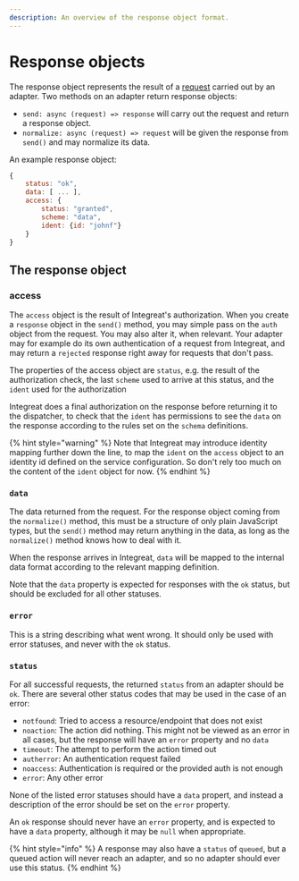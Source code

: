 ```yaml
---
description: An overview of the response object format.
---
```


# Response objects

The response object represents the result of a [request](request-objects.md) carried out by an adapter. Two methods on an adapter return response objects:

* `send: async (request) => response` will carry out the request and return a response object.
* `normalize: async (request) => request` will be given the response from `send()` and may normalize its data.

An example response object:

```javascript
{
    status: "ok",
    data: [ ... ],
    access: {
        status: "granted",
        scheme: "data",
        ident: {id: "johnf"}
    }
}
```

## The response object

### access

The `access` object is the result of Integreat's authorization. When you create a `response` object in the `send()` method, you may simple pass on the `auth` object from the request. You may also alter it, when relevant. Your adapter may for example do its own authentication of a request from Integreat, and may return a `rejected` response right away for requests that don't pass.

The properties of the access object are `status`, e.g. the result of the authorization check, the last `scheme` used to arrive at this status, and the `ident` used for the authorization

Integreat does a final authorization on the response before returning it to the dispatcher, to check that the `ident` has permissions to see the `data` on the response according to the rules set on the `schema` definitions.

{% hint style="warning" %}
Note that Integreat may introduce identity mapping further down the line, to map the `ident` on the `access` object to an identity id defined on the service configuration. So don't rely too much on the content of the `ident` object for now.
{% endhint %}

### `data`

The data returned from the request. For the response object coming from the `normalize()` method, this must be a structure of only plain JavaScript types, but the `send()` method may return anything in the data, as long as the `normalize()` method knows how to deal with it.

When the response arrives in Integreat, `data` will be mapped to the internal data format according to the relevant mapping definition.

Note that the `data` property is expected for responses with the `ok` status, but should be excluded for all other statuses.

### `error`

This is a string describing what went wrong. It should only be used with error statuses, and never with the `ok` status.

### `status`

For all successful requests, the returned `status` from an adapter should be `ok`. There are several other status codes that may be used in the case of an error:

* `notfound`: Tried to access a resource/endpoint that does not exist
* `noaction`: The action did nothing. This might not be viewed as an error in all cases, but the response will have an `error` property and no `data`
* `timeout`: The attempt to perform the action timed out
* `autherror`: An authentication request failed
* `noaccess`: Authentication is required or the provided auth is not enough
* `error`: Any other error

None of the listed error statuses should have a `data` propert, and instead a description of the error should be set on the `error` property.

An `ok` response should never have an `error` property, and is expected to have a `data` property, although it may be `null` when appropriate.

{% hint style="info" %}
A response may also have a `status` of `queued`, but a queued action will never reach an adapter, and so no adapter should ever use this status.
{% endhint %}



